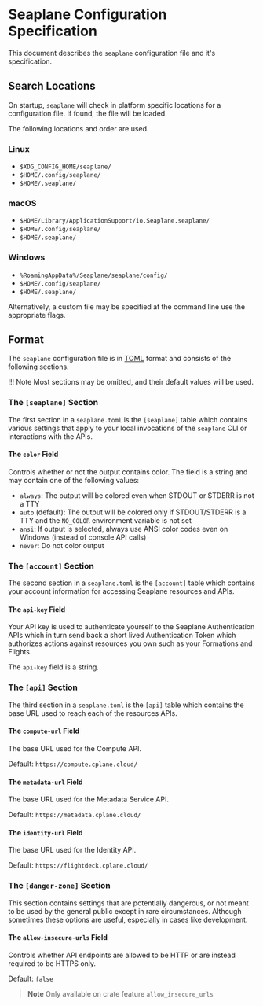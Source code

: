 # Seaplane Configuration Specification

This document describes the `seaplane` configuration file and it's specification.

## Search Locations

On startup, `seaplane` will check in platform specific locations for a configuration file. If
found, the file will be loaded.

The following locations and order are used.

### Linux

- `$XDG_CONFIG_HOME/seaplane/`
- `$HOME/.config/seaplane/`
- `$HOME/.seaplane/`

### macOS

- `$HOME/Library/ApplicationSupport/io.Seaplane.seaplane/`
- `$HOME/.config/seaplane/`
- `$HOME/.seaplane/`

### Windows

- `%RoamingAppData%/Seaplane/seaplane/config/`
- `$HOME/.config/seaplane/`
- `$HOME/.seaplane/`

Alternatively, a custom file may be specified at the command line use the appropriate flags.

## Format

The `seaplane` configuration file is in [TOML][toml] format and consists of the following sections.

!!! Note
    Most sections may be omitted, and their default values will be used.

### The `[seaplane]` Section

The first section in a `seaplane.toml` is the `[seaplane]` table which contains
various settings that apply to your local invocations of the `seaplane` CLI or
interactions with the APIs.

#### The `color` Field

Controls whether or not the output contains color. The field is a string and may contain one of the following values:

- `always`: The output will be colored even when STDOUT or STDERR is not a TTY
- `auto` (default): The output will be colored only if STDOUT/STDERR is a TTY and the `NO_COLOR` environment variable is not set
- `ansi`: If output is selected, always use ANSI color codes even on Windows (instead of console API calls)
- `never`: Do not color output

### The `[account]` Section

The second section in a `seaplane.toml` is the `[account]` table which contains your account
information for accessing Seaplane resources and APIs.

#### The `api-key` Field

Your API key is used to authenticate yourself to the Seaplane Authentication APIs which in turn
send back a short lived Authentication Token which authorizes actions against resources you own
such as your Formations and Flights.

The `api-key` field is a string.

### The `[api]` Section

The third section in a `seaplane.toml` is the `[api]` table which contains the
base URL used to reach each of the resources APIs.

#### The `compute-url` Field

The base URL used for the Compute API.

Default: `https://compute.cplane.cloud/`

#### The `metadata-url` Field

The base URL used for the Metadata Service API.

Default: `https://metadata.cplane.cloud/`

#### The `identity-url` Field

The base URL used for the Identity API.

Default: `https://flightdeck.cplane.cloud/`

### The `[danger-zone]` Section

This section contains settings that are potentially dangerous, or not meant to
be used by the general public except in rare circumstances. Although sometimes
these options are useful, especially in cases like development.

#### The `allow-insecure-urls` Field

Controls whether API endpoints are allowed to be HTTP or are instead required
to be HTTPS only.

Default: `false`

> **Note**
> Only available on crate feature `allow_insecure_urls`

[//]: # (links)

[toml]: https://toml.io/
